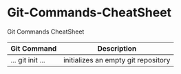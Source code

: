 # Git-Commands-CheatSheet
Git Commands CheatSheet

Git Command | Description
----------- | -----------
... git init ...    | initializes an empty git repository
